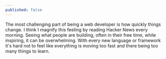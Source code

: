 ```yaml
---
published: false
---
```


The most challenging part of being a web developer is how quickly things change. I think I magnify this feeling by reading Hacker News every morning. Seeing what people are building, often in their free time, while inspiring, it can be overwhelming. With every new language or framework it's hard not to feel like everything is moving too fast and there being too many things to learn.

